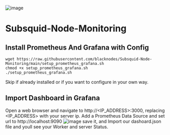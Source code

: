 ![image](https://github.com/blacknodes/subsquid-dashboard/assets/85839823/ee096020-5dfe-416d-a0b0-4716e5b8f21f)
# Subsquid-Node-Monitoring
## Install Prometheus And Grafana with Config
```
wget https://raw.githubusercontent.com/blacknodes/Subsquid-Node-Monitoring/main/setup_prometheus_grafana.sh
chmod +x setup_prometheus_grafana.sh
./setup_prometheus_grafana.sh
```
Skip if already installed or if you want to configure in your own way.
## Import Dashboard in Grafana
Open a web browser and navigate to http://<IP_ADDRESS>:3000, replacing <IP_ADDRESS> with your server ip.
Add a Prometheus Data Source and set url to http://localhost:9090 ![image](https://github.com/blacknodes/Subsquid-Node-Monitoring/assets/85839823/30d913cb-7022-4e5c-81f6-97f612a9c7c6)
  save it, and Import our dashoard.json file and youll see your Worker and server Status.
